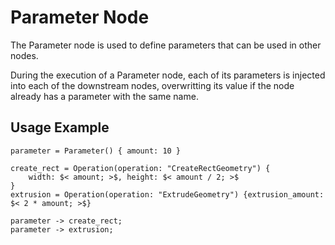 # Parameter Node

The Parameter node is used to define parameters that can be used in other
nodes.

During the execution of a Parameter node, each of its parameters is injected
into each of the downstream nodes, overwritting its value if the node already
has a parameter with the same name.

## Usage Example

```
parameter = Parameter() { amount: 10 }

create_rect = Operation(operation: "CreateRectGeometry") {
    width: $< amount; >$, height: $< amount / 2; >$
}
extrusion = Operation(operation: "ExtrudeGeometry") {extrusion_amount: $< 2 * amount; >$}

parameter -> create_rect;
parameter -> extrusion;
```
